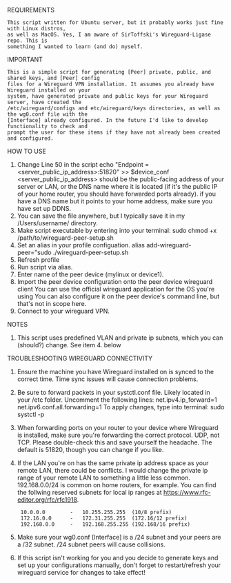 REQUIREMENTS
	
	This script written for Ubuntu server, but it probably works just fine with Linux distros, 
	as well as MacOS. Yes, I am aware of SirToffski's Wireguard-Ligase repo. This is 
	something I wanted to learn (and do) myself.

IMPORTANT
		
	This is a simple script for generating [Peer] private, public, and shared keys, and [Peer] config 
	files for a Wireguard VPN installation. It assumes you already have Wireguard installed on your 
	system, have generated private and public keys for your Wireguard server, have created the
	/etc/wireguard/configs and etc/wireguard/keys directories, as well as the wg0.conf file with the 
	[Interface] already configured. In the future I'd like to develop functionality to check and 
	prompt the user for these items if they have not already been created and configured. 


HOW TO USE

1. Change Line 50 in the script echo "Endpoint = <server_public_ip_address>:51820" >> $device_conf
		<server_public_ip_address> should be the public-facing address of your server or LAN, or 
	    the DNS name where it is located (if it's the public IP of your home router, you should have forwarded
	    ports already). if you have a DNS name but it points to your home address, make sure you have 
	    set up DDNS.
2. You can save the file anywhere, but I typically save it in my /Users/username/ directory. 
3. Make script executable by entering into your terminal: sudo chmod +x /path/to/wireguard-peer-setup.sh
4. Set an alias in your profile configuation. 
		alias add-wireguard-peer="sudo ./wireguard-peer-setup.sh
5. Refresh profile
6. Run script via alias. 
7. Enter name of the peer device (mylinux or device1). 
8. Import the peer device configuration onto the peer device wireguard client
		You can use the official wireguard application for the OS you're using
		You can also configure it on the peer device's command line, but that's not in scope here. 
9. Connect to your wireguard VPN. 

NOTES

1. This script uses predefined VLAN and private ip subnets, which you can (should?) change. 
		See item 4. below
   
 TROUBLESHOOTING WIREGUARD CONNECTIVITY

1. Ensure the machine you have Wireguard installed on is synced to the correct time. 
		Time sync issues will cause connection problems.
2. Be sure to forward packets in your systctl.conf file.
			Likely located in your /etc folder. 
			Uncomment the following lines: 
				net.ipv4.ip_forward=1
   				net.ipv6.conf.all.forwarding=1
   			To apply changes, type into terminal: sudo systctl -p 
 3. When forwarding ports on your router to your device where Wireguard is installed, make sure you're forwarding the correct protocol. 
 			UDP, not TCP. Please double-check this and save yourself the headache. The default is 51820, though you can change if you like. 
 4. If the LAN you're on has the same private ip address space as your remote LAN, there could be conflicts. I would change the private ip 
	 range of your remote LAN to something a little less common. 192.168.0.0/24 is common on home routers, for example.
	 You can find the follwing reserved subnets
	 for local ip ranges at https://www.rfc-editor.org/rfc/rfc1918. 
	 
 	 	 10.0.0.0        -   10.255.255.255  (10/8 prefix)
    	 172.16.0.0      -   172.31.255.255  (172.16/12 prefix)
     	 192.168.0.0     -   192.168.255.255 (192.168/16 prefix)
  
  5. Make sure your wg0.conf [Interface] is a /24 subnet and your peers are a /32 subnet. /24 subnet peers will cause collisions. 
  6. If this script isn't working for you and you decide to generate keys and set up your configurations manually, don't forget to 
  	  restart/refresh your wireguard service for changes to take effect!
  